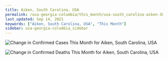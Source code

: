```yaml
---
title: Aiken, South Carolina, USA
permalink: /usa-georgia-columbia/this_month/usa-south_carolina-aiken-30_days.html
last_updated: Sep 14, 2021
keywords: ["Aiken, South Carolina, USA", "This Month"]
sidebar: usa-georgia-columbia_sidebar
---
```


![Change in Confirmed Cases This Month for Aiken, South Carolina, USA](/covid_tracker/images/graphs/usa-south_carolina-aiken-delta_confirmed-30_days_graph.png)

![Change in Confirmed Deaths This Month for Aiken, South Carolina, USA](/covid_tracker/images/graphs/usa-south_carolina-aiken-delta_deaths-30_days_graph.png)
